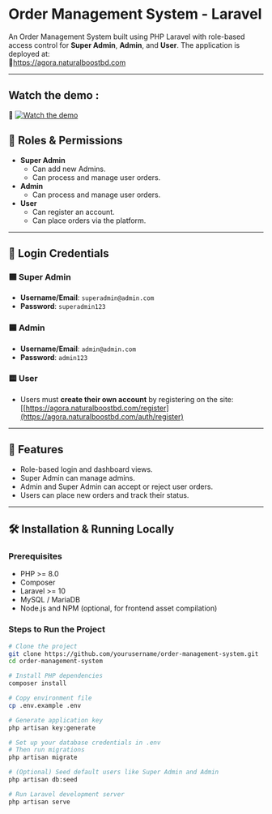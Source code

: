 # Order Management System - Laravel

An Order Management System built using PHP Laravel with role-based access control for **Super Admin**, **Admin**, and **User**. The application is deployed at:  
🔗<a href="https://agora.naturalboostbd.com" target="_blank">https://agora.naturalboostbd.com</a>

---
Watch the demo :
---

🎥 [![Watch the demo](https://img.youtube.com/vi/ZGJdxqAC6jY/0.jpg)](https://www.youtube.com/watch?v=ZGJdxqAC6jY)





## 🔐 Roles & Permissions

- **Super Admin**
  - Can add new Admins.
  - Can process and manage user orders.
- **Admin**
  - Can process and manage user orders.
- **User**
  - Can register an account.
  - Can place orders via the platform.

---

## 🔑 Login Credentials

### 🟩 Super Admin
- **Username/Email**: `superadmin@admin.com`  
- **Password**: `superadmin123`

### 🟦 Admin
- **Username/Email**: `admin@admin.com`  
- **Password**: `admin123`

### 🟨 User
- Users must **create their own account** by registering on the site:  
  [[https://agora.naturalboostbd.com/register](https://agora.naturalboostbd.com/auth/register)

---

## 🚀 Features

- Role-based login and dashboard views.
- Super Admin can manage admins.
- Admin and Super Admin can accept or reject user orders.
- Users can place new orders and track their status.

---

## 🛠️ Installation & Running Locally

### Prerequisites
- PHP >= 8.0
- Composer
- Laravel >= 10
- MySQL / MariaDB
- Node.js and NPM (optional, for frontend asset compilation)

### Steps to Run the Project

```bash
# Clone the project
git clone https://github.com/yourusername/order-management-system.git
cd order-management-system

# Install PHP dependencies
composer install

# Copy environment file
cp .env.example .env

# Generate application key
php artisan key:generate

# Set up your database credentials in .env
# Then run migrations
php artisan migrate

# (Optional) Seed default users like Super Admin and Admin
php artisan db:seed

# Run Laravel development server
php artisan serve
